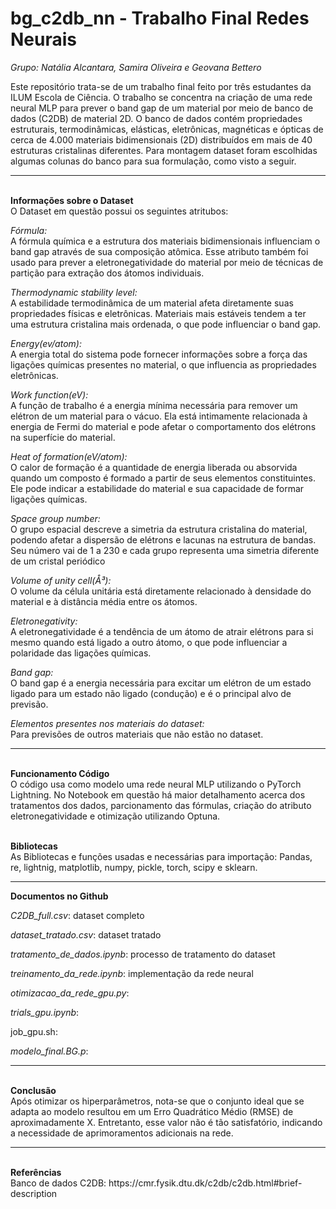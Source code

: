 # bg_c2db_nn - Trabalho Final Redes Neurais
_Grupo: Natália Alcantara, Samira Oliveira e Geovana Bettero_

Este repositório trata-se de um trabalho final feito por três estudantes da ILUM Escola de Ciência. O trabalho se concentra na criação de uma rede neural MLP para prever o band gap de um material por meio de banco de dados (C2DB) de material 2D. O banco de dados contém propriedades estruturais, termodinâmicas, elásticas, eletrônicas, magnéticas e ópticas de cerca de 4.000 materiais bidimensionais (2D) distribuídos em mais de 40 estruturas cristalinas diferentes. Para montagem dataset foram escolhidas algumas colunas do banco para sua formulação, como visto a seguir.
<hr>
<b><br>Informações sobre o Dataset<br></b>
O Dataset em questão possui os seguintes atritubos:


_Fórmula:_<br>A fórmula química e a estrutura dos materiais bidimensionais influenciam o band gap através de sua composição atômica. Esse atributo também foi usado para prever a eletronegatividade do material por meio de técnicas de partição para extração dos átomos individuais. 

_Thermodynamic stability level:_<br>  A estabilidade termodinâmica de um material afeta diretamente suas propriedades físicas e eletrônicas. Materiais mais estáveis tendem a ter uma estrutura cristalina mais ordenada, o que pode influenciar o band gap.

_Energy(ev/atom):_<br>  A energia total do sistema  pode fornecer informações sobre a força das ligações químicas presentes no material, o que influencia as propriedades eletrônicas.

_Work function(eV):_<br> A função de trabalho é a energia mínima necessária para remover um elétron de um material para o vácuo. Ela está intimamente relacionada à energia de Fermi do material e pode afetar o comportamento dos elétrons na superfície do material.

_Heat of formation(eV/atom):_<br> O calor de formação é a quantidade de energia liberada ou absorvida quando um composto é formado a partir de seus elementos constituintes. Ele pode indicar a estabilidade do material e sua capacidade de formar ligações químicas.

_Space group number:_<br>  O grupo espacial descreve a simetria da estrutura cristalina do material, podendo afetar a dispersão de elétrons e lacunas na estrutura de bandas. Seu número vai de 1 a 230 e cada grupo representa uma simetria diferente de um cristal periódico 

_Volume of unity cell(Å³):_<br> O volume da célula unitária está diretamente relacionado à densidade do material e à distância média entre os átomos.

_Eletronegativity:_<br> A eletronegatividade é a tendência de um átomo de atrair elétrons para si mesmo quando está ligado a outro átomo, o que pode influenciar a polaridade das ligações químicas.

_Band gap:_<br> O band gap é a energia necessária para excitar um elétron de um estado ligado para um estado não ligado (condução) e é o principal alvo de previsão.

_Elementos presentes nos materiais do dataset:_<br> Para previsões de outros materiais que não estão no dataset.

<hr>
<b><br>Funcionamento Código<br></b>
O código usa como modelo uma rede neural MLP utilizando o PyTorch Lightning. No Notebook em questão há maior detalhamento acerca dos tratamentos dos dados, parcionamento das fórmulas, criação do atributo eletronegatividade e otimização utilizando Optuna. 

<b><br>Bibliotecas<br></b>
As Bibliotecas e funções usadas e necessárias para importação: Pandas, re, lightnig, matplotlib, numpy, pickle, torch, scipy e sklearn. 

<hr>

<b>Documentos no Github<br></b>

_C2DB_full.csv_: dataset completo

_dataset_tratado.csv_: dataset tratado

_tratamento_de_dados.ipynb_: processo de tratamento do dataset

_treinamento_da_rede.ipynb_: implementação da rede neural

_otimizacao_da_rede_gpu.py_:

_trials_gpu.ipynb_:

job_gpu.sh:

_modelo_final.BG.p_:

<hr>
<b><br>Conclusão<br></b>
Após otimizar os hiperparâmetros, nota-se que o conjunto ideal que se adapta ao modelo resultou em um Erro Quadrático Médio (RMSE) de aproximadamente X. Entretanto, esse valor não é tão satisfatório, indicando a necessidade de aprimoramentos adicionais na rede.  

<hr>
<b><br>Referências<br></b>
Banco de dados C2DB: https://cmr.fysik.dtu.dk/c2db/c2db.html#brief-description 
